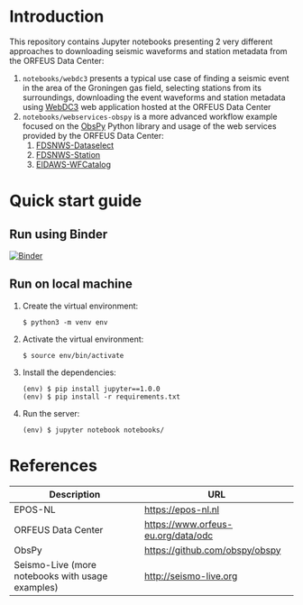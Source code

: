 # Introduction
This repository contains Jupyter notebooks presenting 2 very different approaches
to downloading seismic waveforms and station metadata from the ORFEUS Data Center:

1. `notebooks/webdc3` presents a typical use case of finding a seismic event in the area of the Groningen gas field, selecting stations from its surroundings, downloading the event waveforms and station metadata using [WebDC3](http://orfeus-eu.org/webdc3/) web application hosted at the ORFEUS Data Center
1. `notebooks/webservices-obspy` is a more advanced workflow example focused on the [ObsPy](https://github.com/obspy/obspy) Python library and usage of the web services provided by the ORFEUS Data Center:
    1. [FDSNWS-Dataselect](http://orfeus-eu.org/fdsnws/dataselect/1/)
    1. [FDSNWS-Station](http://orfeus-eu.org/fdsnws/station/1/)
    1. [EIDAWS-WFCatalog](http://www.orfeus-eu.org/eidaws/wfcatalog/1/)

# Quick start guide

## Run using Binder
[![Binder](https://mybinder.org/badge_logo.svg)](https://mybinder.org/v2/gh/EPOS-NL/eposnl-orfeus-notebooks/HEAD?filepath=notebooks%2F)

## Run on local machine
1. Create the virtual environment:
    ```
    $ python3 -m venv env
    ```
1. Activate the virtual environment:
    ```
    $ source env/bin/activate
    ```
1. Install the dependencies:
    ```
    (env) $ pip install jupyter==1.0.0
    (env) $ pip install -r requirements.txt
    ```
1. Run the server:
    ```
    (env) $ jupyter notebook notebooks/
    ```

# References
|Description|URL|
|-|-|
|EPOS-NL|https://epos-nl.nl|
|ORFEUS Data Center|https://www.orfeus-eu.org/data/odc|
|ObsPy|https://github.com/obspy/obspy|
|Seismo-Live (more notebooks with usage examples)|http://seismo-live.org|